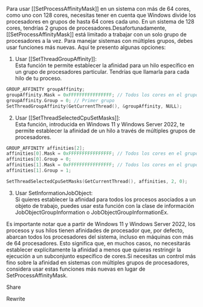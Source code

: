 Para usar [[SetProcessAffinityMask]] en un sistema con más de 64 cores, como uno con 128 cores, necesitas tener en cuenta que Windows divide los procesadores en grupos de hasta 64 cores cada uno. En un sistema de 128 cores, tendrías 2 grupos de procesadores.Desafortunadamente, [[SetProcessAffinityMask]] está limitado a trabajar con un solo grupo de procesadores a la vez. Para manejar sistemas con múltiples grupos, debes usar funciones más nuevas. Aquí te presento algunas opciones:

1. Usar [[SetThreadGroupAffinity]]:  
    Esta función te permite establecer la afinidad para un hilo específico en un grupo de procesadores particular. Tendrías que llamarla para cada hilo de tu proceso.
```c
GROUP_AFFINITY groupAffinity;
groupAffinity.Mask = 0xFFFFFFFFFFFFFFFF; // Todos los cores en el grupo
groupAffinity.Group = 0; // Primer grupo
SetThreadGroupAffinity(GetCurrentThread(), &groupAffinity, NULL);
```

2. Usar [[SetThreadSelectedCpuSetMasks]]:  
    Esta función, introducida en Windows 11 y Windows Server 2022, te permite establecer la afinidad de un hilo a través de múltiples grupos de procesadores[](https://stackoverflow.com/questions/76317127/windows-11-thread-affinities-spanning-multiple-processor-groups-explicitly).
```c
GROUP_AFFINITY affinities[2];
affinities[0].Mask = 0xFFFFFFFFFFFFFFFF; // Todos los cores en el grupo 0
affinities[0].Group = 0;
affinities[1].Mask = 0xFFFFFFFFFFFFFFFF; // Todos los cores en el grupo 1
affinities[1].Group = 1;

SetThreadSelectedCpuSetMasks(GetCurrentThread(), affinities, 2, 0);
```

3. Usar SetInformationJobObject:  
    Si quieres establecer la afinidad para todos los procesos asociados a un objeto de trabajo, puedes usar esta función con la clase de información JobObjectGroupInformation o JobObjectGroupInformationEx[](https://learn.microsoft.com/es-es/windows/win32/procthread/processor-groups).

Es importante notar que a partir de Windows 11 y Windows Server 2022, los procesos y sus hilos tienen afinidades de procesador que, por defecto, abarcan todos los procesadores del sistema, incluso en máquinas con más de 64 procesadores[](https://learn.microsoft.com/es-es/windows/win32/procthread/processor-groups). Esto significa que, en muchos casos, no necesitarás establecer explícitamente la afinidad a menos que quieras restringir la ejecución a un subconjunto específico de cores.Si necesitas un control más fino sobre la afinidad en sistemas con múltiples grupos de procesadores, considera usar estas funciones más nuevas en lugar de SetProcessAffinityMask.

Share

Rewrite